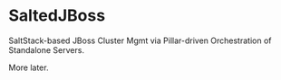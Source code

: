 # SaltedJBoss
SaltStack-based JBoss Cluster Mgmt via Pillar-driven Orchestration of Standalone Servers.

More later.
